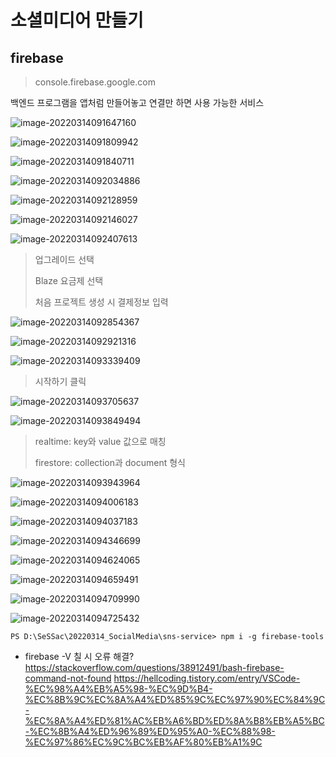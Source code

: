 # 소셜미디어 만들기

## firebase

>  console.firebase.google.com

백엔드 프로그램을 앱처럼 만들어놓고 연결만 하면 사용 가능한 서비스

![image-20220314091647160](C:\Users\KHY\AppData\Roaming\Typora\typora-user-images\image-20220314091647160.png)

![image-20220314091809942](C:\Users\KHY\AppData\Roaming\Typora\typora-user-images\image-20220314091809942.png)

![image-20220314091840711](C:\Users\KHY\AppData\Roaming\Typora\typora-user-images\image-20220314091840711.png)

![image-20220314092034886](C:\Users\KHY\AppData\Roaming\Typora\typora-user-images\image-20220314092034886.png)

![image-20220314092128959](C:\Users\KHY\AppData\Roaming\Typora\typora-user-images\image-20220314092128959.png)

![image-20220314092146027](C:\Users\KHY\AppData\Roaming\Typora\typora-user-images\image-20220314092146027.png)

![image-20220314092407613](C:\Users\KHY\AppData\Roaming\Typora\typora-user-images\image-20220314092407613.png)

> 업그레이드 선택
>
> Blaze 요금제 선택
>
> 처음 프로젝트 생성 시 결제정보 입력

![image-20220314092854367](C:\Users\KHY\AppData\Roaming\Typora\typora-user-images\image-20220314092854367.png)

![image-20220314092921316](C:\Users\KHY\AppData\Roaming\Typora\typora-user-images\image-20220314092921316.png)

![image-20220314093339409](C:\Users\KHY\AppData\Roaming\Typora\typora-user-images\image-20220314093339409.png)

> 시작하기 클릭

![image-20220314093705637](C:\Users\KHY\AppData\Roaming\Typora\typora-user-images\image-20220314093705637.png)

![image-20220314093849494](C:\Users\KHY\AppData\Roaming\Typora\typora-user-images\image-20220314093849494.png)

> realtime: key와 value 값으로 매칭
>
> firestore: collection과 document 형식

![image-20220314093943964](C:\Users\KHY\AppData\Roaming\Typora\typora-user-images\image-20220314093943964.png)

![image-20220314094006183](C:\Users\KHY\AppData\Roaming\Typora\typora-user-images\image-20220314094006183.png)

![image-20220314094037183](C:\Users\KHY\AppData\Roaming\Typora\typora-user-images\image-20220314094037183.png)

![image-20220314094346699](C:\Users\KHY\AppData\Roaming\Typora\typora-user-images\image-20220314094346699.png)

![image-20220314094624065](C:\Users\KHY\AppData\Roaming\Typora\typora-user-images\image-20220314094624065.png)

![image-20220314094659491](C:\Users\KHY\AppData\Roaming\Typora\typora-user-images\image-20220314094659491.png)

![image-20220314094709990](C:\Users\KHY\AppData\Roaming\Typora\typora-user-images\image-20220314094709990.png)

![image-20220314094725432](C:\Users\KHY\AppData\Roaming\Typora\typora-user-images\image-20220314094725432.png)

```
PS D:\SeSSac\20220314_SocialMedia\sns-service> npm i -g firebase-tools
```

- firebase -V 칠 시 오류 해결?
  https://stackoverflow.com/questions/38912491/bash-firebase-command-not-found
  https://hellcoding.tistory.com/entry/VSCode-%EC%98%A4%EB%A5%98-%EC%9D%B4-%EC%8B%9C%EC%8A%A4%ED%85%9C%EC%97%90%EC%84%9C-%EC%8A%A4%ED%81%AC%EB%A6%BD%ED%8A%B8%EB%A5%BC-%EC%8B%A4%ED%96%89%ED%95%A0-%EC%88%98-%EC%97%86%EC%9C%BC%EB%AF%80%EB%A1%9C

